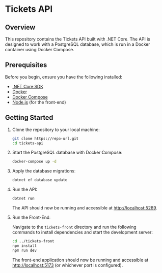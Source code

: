 # Tickets API

## Overview

This repository contains the Tickets API built with .NET Core. The API is designed to work with a PostgreSQL database, which is run in a Docker container using Docker Compose.

## Prerequisites

Before you begin, ensure you have the following installed:

- [.NET Core SDK](https://dotnet.microsoft.com/download/dotnet-core)
- [Docker](https://www.docker.com/get-started)
- [Docker Compose](https://docs.docker.com/compose/install/)
- [Node.js](https://nodejs.org/en/download/) (for the front-end)

## Getting Started

1. Clone the repository to your local machine:

    ```bash
    git clone https://repo-url.git
    cd tickets-api
    ```

2. Start the PostgreSQL database with Docker Compose:

    ```bash
    docker-compose up -d
    ```

3. Apply the database migrations:

    ```bash
    dotnet ef database update
    ```

4. Run the API:

    ```bash
    dotnet run
    ```

   The API should now be running and accessible at [http://localhost:5289](http://localhost:5289).

5. Run the Front-End:

    Navigate to the `tickets-front` directory and run the following commands to install dependencies and start the development server:

    ```bash
    cd ../tickets-front
    npm install
    npm run dev
    ```

   The front-end application should now be running and accessible at [http://localhost:5173](http://localhost:5173) (or whichever port is configured).
